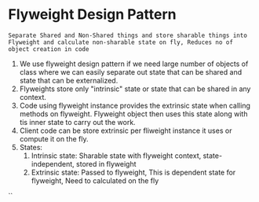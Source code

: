 # Flyweight Design Pattern
`Separate Shared and Non-Shared things and store sharable things into Flyweight and calculate non-sharable state on fly, Reduces no of object creation in code`

1. We use flyweight design pattern if we need large number of objects of class where we can easily separate out state that can be shared and state that can be externalized.
2. Flyweights store only "intrinsic" state or state that can be shared in any context.
3. Code using flyweight instance provides the extrinsic state when calling methods on flyweight. Flyweight object then uses this state along with tis inner state to carry out the work.
4. Client code can be store extrinsic per fliweight instance it uses or compute it on the fly.
5. States:
    1. Intrinsic state: Sharable state with flyweight context, state-independent, stored in flyweight
    2. Extrinsic state: Passed to flyweight, This is dependent state for flyweight, Need to calculated on the fly
    
``